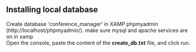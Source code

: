 ## Installing local database
  Create database 'conference_manager' in XAMP phpmyadmin (http://localhost/phpmyadmin/). <red>make sure mysql and apache services are on in xamp</red>  <br>
  Open the console, paste the content of the **create_db.txt** file, and click run.
